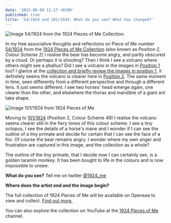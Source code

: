 ```yaml
---
date: '2022-08-09 11:17 +0100'
published: true
title: '54/1924 and 101/1924: What do you see? What has changed?'
---
```

![Image 54/1924 from the 1924 Pieces of Me Collection]({{site.baseurl}}/img/S5P2C2.png).

In my free associative thoughts and reflections on Piece of Me number [54/1924](https://opensea.io/assets/ethereum/0x495f947276749ce646f68ac8c248420045cb7b5e/64162533542198579898252916190583583845604629893829087458582975600656971202561 "Image 54/1924") from the [1924 Pieces of Me Collection](www.1924piecesofme.com "Collection on Opensea") (also known as _Position 2, Colour Scheme 2_) I realise the bear has become angry, and partly obscured by a cloud. Or perhaps it is shouting? Then I think I see a volcano where others might see a phallus? Did I see a volcano in the images in [Position 1](https://1924piecesofme.com/2022/08/09/1-1924.html "Blog on Position 1") too? I glance at the [collection and briefly review the images in position 1](https://opensea.io/collection/1924piecesofme?search[sortAscending]=true&search[sortBy]=CREATED_DATE&search[stringTraits][0][name]=Position&search[stringTraits][0][values][0]=1 "Opensea filtered by position 1"), it definitely seems the volcano is clearer here in [Position 2](https://opensea.io/collection/1924piecesofme?search[sortAscending]=true&search[sortBy]=UNIT_PRICE&search[stringTraits][0][name]=Position&search[stringTraits][0][values][0]=2 "Opensea Collection filtered by Position 2"). The same moment in time, seen differently from a different perspective and through a different lens. It just seems different.
I see two horses' head emerge again, one clearer than the other, and elsewhere the thorax and mandible of a giant ant take shape.

![Image 101/1924 from 1924 Pieces of Me]({{site.baseurl}}/img/S5P1VM1.png)

Moving to [101/1924](https://opensea.io/assets/ethereum/0x495f947276749ce646f68ac8c248420045cb7b5e/64162533542198579898252916190583583845604629893829087458582975652334017708033 "Image 101/1924 on Opensea") (Position 2, Colour Scheme 49) I realise the volcano seems clearer still in the fiery tones of this colour scheme. I see a tiny octopus, I see the details of a horse's mane and I wonder if I can see the outline of a tiny primate and decide for certain that I can see the face of a fox. Of course the bear remains angry. I wonder where my own anger and frustration are captured in this image, and the collection as a whole? 

The outline of the tiny primate, that I decide now I can certainly see, is a golden taramin monkey. It has been bought to life in the colours and is now impossible to unsee.

**What do you see?** Tell me on twitter [@1924_me](https://twitter.com/1924_me "Twitter for 1924 Pieces of Me")

**Where does the artist end and the image begin?**

The full collection of 1924 Pieces of Me will be available on Opensea to view and collect. [Find out more.](https://opensea.io/collection/1924piecesofme "Link to 1924 Pieces of Me collection on Opensea")

You can also explore the collection on YouTube at the [1924 Pieces of Me](https://www.youtube.com/channel/UCN0AC9XH3ED7TQBigOZYxrQ "Link to YouTube channel") channel.
